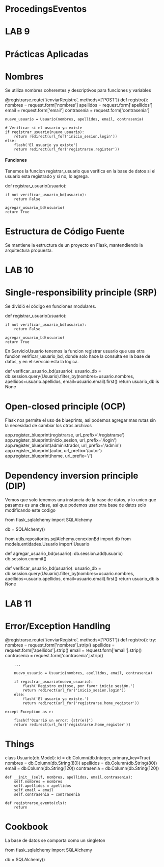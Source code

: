 # ProcedingsEventos

# LAB 9

# Prácticas Aplicadas

# Nombres

Se utiliza nombres coherentes y descriptivos para funciones y variables

@registrarse.route('/enviarRegistro', methods=['POST'])
def registro():
    nombres = request.form['nombres']
    apellidos = request.form['apellidos']
    email = request.form['email']
    contrasenia = request.form['contrasenia']

    nuevo_usuario = Usuario(nombres, apellidos, email, contrasenia)

    # Verificar si el usuario ya existe
    if registrar_usuario(nuevo_usuario):
        return redirect(url_for('inicio_sesion.login'))
    else:
        flash('El usuario ya existe')
        return redirect(url_for('registrarse.register'))

#### Funciones

Tenemos la funcion registrar_usuario que verifica en la base de datos si el usuario esta registrado y si no, lo agrega.

def registrar_usuario(usuario):
    
    if not verificar_usuario_bd(usuario):
        return False
    
    agregar_usuario_bd(usuario)
    return True


# Estructura de Código Fuente

Se mantiene la estructura de un proyecto en Flask, mantendiendo la arquitectura propuesta.

# LAB 10

# Single-responsibility principle (SRP)

Se dividió el código en funciones modulares.

def registrar_usuario(usuario):
    
    if not verificar_usuario_bd(usuario):
        return False
    
    agregar_usuario_bd(usuario)
    return True

En ServicioUsuario tenemos la funcion registrar usuario que usa otra funcion verificar_usuario_bd, donde solo hace la consulta en la base de datos, y en el servicio esta la logica.

def verificar_usuario_bd(usuario):
    usuario_db = db.session.query(Usuario).filter_by(nombres=usuario.nombres, apellidos=usuario.apellidos, email=usuario.email).first()
    return usuario_db is None

# Open-closed principle (OCP)

Flask nos permite el uso de blueprints, asi podemos agregar mas rutas sin la necesidad de cambiar los otros archivos

app.register_blueprint(registrarse, url_prefix='/registrarse')
app.register_blueprint(inicio_sesion, url_prefix='/login')
app.register_blueprint(administrador, url_prefix='/admin')
app.register_blueprint(autor, url_prefix='/autor')
app.register_blueprint(home, url_prefix='/')

# Dependency inversion principle (DIP)

Vemos que solo tenemos una instancia de la base de datos, y lo unico que pasamos es una clase, asi que podemos usar otra base de datos solo modificando este codigo

from flask_sqlalchemy import SQLAlchemy

db = SQLAlchemy()

from utils.repositorios.sqlAlchemy.conexionBd import db
from models.entidades.Usuario import Usuario

def agregar_usuario_bd(usuario):
    db.session.add(usuario)
    db.session.commit()

def verificar_usuario_bd(usuario):
    usuario_db = db.session.query(Usuario).filter_by(nombres=usuario.nombres, apellidos=usuario.apellidos, email=usuario.email).first()
    return usuario_db is None


# LAB 11

# Error/Exception Handling

@registrarse.route('/enviarRegistro', methods=['POST'])
def registro():
    try:
        nombres = request.form['nombres'].strip()
        apellidos = request.form['apellidos'].strip()
        email = request.form['email'].strip()
        contrasenia = request.form['contrasenia'].strip()
        
        ...

        nuevo_usuario = Usuario(nombres, apellidos, email, contrasenia)

        if registrar_usuario(nuevo_usuario):
            flash('Registro exitoso, por favor inicie sesión.')
            return redirect(url_for('inicio_sesion.login'))
        else:
            flash('El usuario ya existe.')
            return redirect(url_for('registrarse.home_register'))

    except Exception as e:

        flash(f'Ocurrió un error: {str(e)}')
        return redirect(url_for('registrarse.home_register'))

# Things

class Usuario(db.Model):
    id = db.Column(db.Integer, primary_key=True)
    nombres = db.Column(db.String(80))
    apellidos = db.Column(db.String(80))
    email = db.Column(db.String(120))
    contrasenia = db.Column(db.String(120))

    def __init__(self, nombres, apellidos, email,contrasenia):
        self.nombres = nombres
        self.apellidos = apellidos
        self.email = email
        self.contrasenia = contrasenia

    def registrarse_evento(cls):
        return
    
# Cookbook

La base de datos se comporta como un singleton

from flask_sqlalchemy import SQLAlchemy

db = SQLAlchemy()

